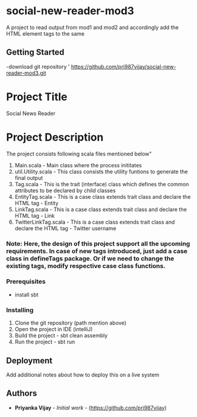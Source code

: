# social-new-reader-mod3
A project to read output from mod1 and mod2 and accordingly add the HTML element tags to the same

## Getting Started

-download git repository '
https://github.com/pri987vijay/social-new-reader-mod3.git

# Project Title
Social News Reader

# Project Description
The project consists following scala files mentioned below"
1) Main.scala - Main class where the process inititates
2) util.Utility.scala - This class consists the utility funtions to generate the final output
3) Tag.scala - This is the trait (interface) class which defines the common attributes to be declared by child classes
4) EntityTag.scala - This is a case class extends trait class and declare the HTML tag - Entity 
5) LinkTag.scala - This is a case class extends trait class and declare the HTML tag - Link 
6) TwitterLinkTag.scala - This is a case class extends trait class and declare the HTML tag - Twitter username

### Note: Here, the design of this project support all the upcoming requirements. In case of new tags introduced, just add a case class in defineTags package. Or if we need to change the existing tags, modify respective case class functions.

### Prerequisites

- install sbt

### Installing

1) Clone the git repository (path mention above)
2) Open the project in IDE (intelliJ)
3) Build the project - sbt clean assembly
3) Run the project - sbt run

## Deployment

Add additional notes about how to deploy this on a live system

## Authors

* **Priyanka Vijay** - *Initial work* - (https://github.com/pri987vijay)
